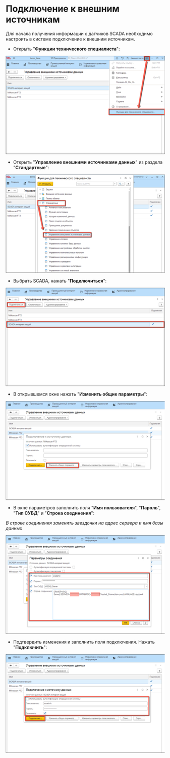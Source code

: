 # Подключение к внешним источникам

Для начала получения информации с датчиков SCADA необходимо настроить в системе подключение к внешним источникам.

- Открыть "**Функции технического специалиста**":

![image-1](ExternalSources.assets/image-1.png)

- Открыть "**Управление внешними источниками данных**" из раздела "**Стандартные**":
  
![image-2](ExternalSources.assets/image-2.png)

- Выбрать SCADA, нажать "**Подключиться**":

![image-3](ExternalSources.assets/image-3.png)

- В открывшемся окне нажать "**Изменить общие параметры**":

![image-4](ExternalSources.assets/image-4.png)

- В окне параметров заполнить поля "**Имя пользователя**", "**Пароль**", "**Тип СУБД**" и "**Строка соединения**":

*В строке соединения заменить звездочки на адрес сервера и имя базы данных*

![image-5](ExternalSources.assets/image-5.png)

- Подтвердить изменения и заполнить поля подключения. Нажать "**Подключить**":

![image-6](ExternalSources.assets/image-6.png)